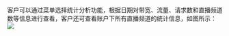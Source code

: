 客户可以通过菜单选择统计分析功能，根据日期对带宽、流量、请求数和直播频道数等信息进行查看，客户还可查看账户下所有直播频道的统计信息，如图所示：
![](http://imgcache.tcecqpoc.fsphere.cn/image/mc.qcloudimg.com/static/img/b135d4932720ff5d886037e8dd6497c2/image.png)

